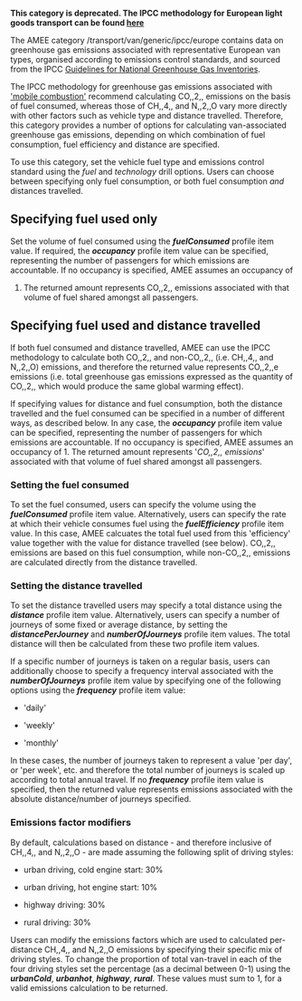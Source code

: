 **This category is deprecated. The IPCC methodology for European light
goods transport can be found [here](European_road_transport_by_IPCC)**

The AMEE category /transport/van/generic/ipcc/europe contains data on
greenhouse gas emissions associated with representative European van
types, organised according to emissions control standards, and sourced
from the IPCC [Guidelines for National Greenhouse Gas
Inventories](http://www.ipcc-nggip.iges.or.jp/).

The IPCC methodology for greenhouse gas emissions associated with
['mobile
combustion'](http://www.ipcc-nggip.iges.or.jp/public/2006gl/pdf/2_Volume2/V2_3_Ch3_Mobile_Combustion.pdf)
recommend calculating CO,,2,, emissions on the basis of fuel consumed,
whereas those of CH,,4,, and N,,2,,O vary more directly with other
factors such as vehicle type and distance travelled. Therefore, this
category provides a number of options for calculating van-associated
greenhouse gas emissions, depending on which combination of fuel
consumption, fuel efficiency and distance are specified.

To use this category, set the vehicle fuel type and emissions control
standard using the *fuel* and *technology* drill options. Users can
choose between specifying only fuel consumption, or both fuel
consumption *and* distances travelled.

## Specifying fuel used only

Set the volume of fuel consumed using the ***fuelConsumed*** profile
item value. If required, the ***occupancy*** profile item value can be
specified, representing the number of passengers for which emissions are
accountable. If no occupancy is specified, AMEE assumes an occupancy of
1. The returned amount represents CO,,2,, emissions associated with that
volume of fuel shared amongst all passengers.

## Specifying fuel used and distance travelled

If both fuel consumed and distance travelled, AMEE can use the IPCC
methodology to calculate both CO,,2,, and non-CO,,2,, (i.e. CH,,4,, and
N,,2,,O) emissions, and therefore the returned value represents CO,,2,,e
emissions (i.e. total greenhouse gas emissions expressed as the quantity
of CO,,2,, which would produce the same global warming effect).

If specifying values for distance and fuel consumption, both the
distance travelled and the fuel consumed can be specified in a number of
different ways, as described below. In any case, the ***occupancy***
profile item value can be specified, representing the number of
passengers for which emissions are accountable. If no occupancy is
specified, AMEE assumes an occupancy of 1. The returned amount
represents '*CO,,2,, emissions*' associated with that volume of fuel
shared amongst all passengers.

### Setting the fuel consumed

To set the fuel consumed, users can specify the volume using the
***fuelConsumed*** profile item value. Alternatively, users can specify
the rate at which their vehicle consumes fuel using the
***fuelEfficiency*** profile item value. In this case, AMEE calcuates
the total fuel used from this 'efficiency' value together with the value
for distance travelled (see below). CO,,2,, emissions are based on this
fuel consumption, while non-CO,,2,, emissions are calculated directly
from the distance travelled.

### Setting the distance travelled

To set the distance travelled users may specify a total distance using
the ***distance*** profile item value. Alternatively, users can specify
a number of journeys of some fixed or average distance, by setting the
***distancePerJourney*** and ***numberOfJourneys*** profile item values.
The total distance will then be calculated from these two profile item
values.

If a specific number of journeys is taken on a regular basis, users can
additionally choose to specify a frequency interval associated with the
***numberOfJourneys*** profile item value by specifying one of the
following options using the ***frequency*** profile item value:

  - 'daily'

<!-- end list -->

  - 'weekly'

<!-- end list -->

  - 'monthly'

In these cases, the number of journeys taken to represent a value 'per
day', or 'per week', etc. and therefore the total number of journeys is
scaled up according to total annual travel. If no ***frequency***
profile item value is specified, then the returned value represents
emissions associated with the absolute distance/number of journeys
specified.

### Emissions factor modifiers

By default, calculations based on distance - and therefore inclusive of
CH,,4,, and N,,2,,O - are made assuming the following split of driving
styles:

  - urban driving, cold engine start: 30%

<!-- end list -->

  - urban driving, hot engine start: 10%

<!-- end list -->

  - highway driving: 30%

<!-- end list -->

  - rural driving: 30%

Users can modify the emissions factors which are used to calculated
per-distance CH,,4,, and N,,2,,O emissions by specifying their specific
mix of driving styles. To change the proportion of total van-travel in
each of the four driving styles set the percentage (as a decimal between
0-1) using the ***urbanCold***, ***urbanhot***, ***highway***,
***rural***. These values must sum to 1, for a valid emissions
calculation to be returned.
